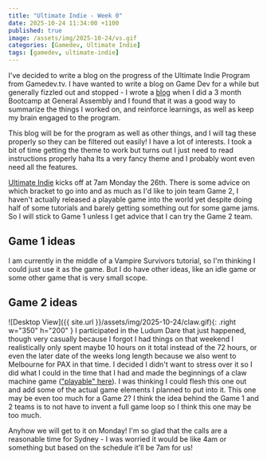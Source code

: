 ```yaml
---
title: "Ultimate Indie - Week 0"
date: 2025-10-24 11:34:00 +1100
published: true
image: /assets/img/2025-10-24/vs.gif
categories: [Gamedev, Ultimate Indie]
tags: [gamedev, ultimate-indie]
---
```

I've decided to write a blog on the progress of the Ultimate Indie Program from Gamedev.tv.
I have wanted to write a blog on Game Dev for a while but generally fizzled out and stopped - I wrote a [blog](https://lyntco.tumblr.com/) when I did a 3 month Bootcamp at General Assembly and I found that it was a good way to summarize the things I worked on, and reinforce learnings, as well as keep my brain engaged to the program.

This blog will be for the program as well as other things, and I will tag these properly so they can be filtered out easily! I have a lot of interests.
I took a bit of time getting the theme to work but turns out I just need to read instructions properly haha
Its a very fancy theme and I probably wont even need all the features.

[Ultimate Indie](https://gamedev.tv/courses/ultimate-indie-2025q4) kicks off at 7am Monday the 26th. There is some advice on which bracket to go into and as much as I'd like to join team Game 2, I haven't actually released a playable game into the world yet despite doing half of some tutorials and barely getting something out for some game jams. So I will stick to Game 1 unless I get advice that I can try the Game 2 team.

## Game 1 ideas
I am currently in the middle of a Vampire Survivors tutorial, so I'm thinking I could just use it as the game. But I do have other ideas, like an idle game or some other game that is very small scope.

## Game 2 ideas
![Desktop View]({{ site.url }}/assets/img/2025-10-24/claw.gif){: .right w="350" h="200" }
I participated in the Ludum Dare that just happened, though very casually because I forgot I had things on that weekend I realistically only spent maybe 10 hours on it total instead of the 72 hours, or even the later date of the weeks long length because we also went to Melbourne for PAX in that time. I decided I didn't want to stress over it so I did what I could in the time that I had and made the beginnings of a claw machine game (["playable" here](https://strawdoll.itch.io/ld58-clawmania)). I was thinking I could flesh this one out and add some of the actual game elements I planned to put into it.
This one may be even too much for a Game 2? I think the idea behind the Game 1 and 2 teams is to not have to invent a full game loop so I think this one may be too much.

Anyhow we will get to it on Monday! I'm so glad that the calls are a reasonable time for Sydney - I was worried it would be like 4am or something but based on the schedule it'll be 7am for us!